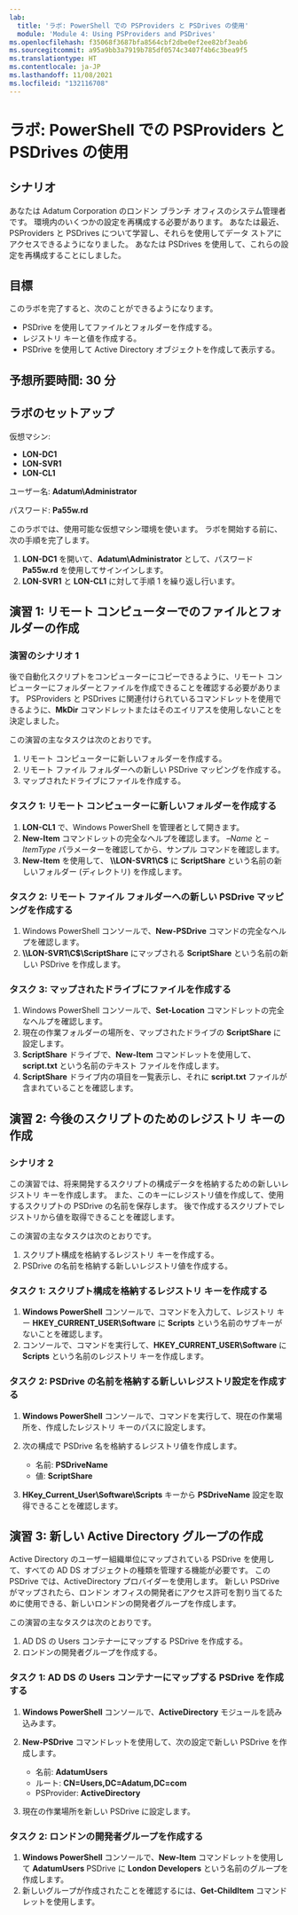```yaml
---
lab:
  title: 'ラボ: PowerShell での PSProviders と PSDrives の使用'
  module: 'Module 4: Using PSProviders and PSDrives'
ms.openlocfilehash: f35068f3687bfa8564cbf2dbe0ef2ee82bf3eab6
ms.sourcegitcommit: a95a9bb3a7919b785df0574c3407f4b6c3bea9f5
ms.translationtype: HT
ms.contentlocale: ja-JP
ms.lasthandoff: 11/08/2021
ms.locfileid: "132116708"
---
```

# <a name="lab-using-psproviders-and-psdrives-with-powershell"></a>ラボ: PowerShell での PSProviders と PSDrives の使用

## <a name="scenario"></a>シナリオ

あなたは Adatum Corporation のロンドン ブランチ オフィスのシステム管理者です。 環境内のいくつかの設定を再構成する必要があります。 あなたは最近、PSProviders と PSDrives について学習し、それらを使用してデータ ストアにアクセスできるようになりました。 あなたは PSDrives を使用して、これらの設定を再構成することにしました。

## <a name="objectives"></a>目標

このラボを完了すると、次のことができるようになります。

- PSDrive を使用してファイルとフォルダーを作成する。
- レジストリ キーと値を作成する。
- PSDrive を使用して Active Directory オブジェクトを作成して表示する。

## <a name="estimated-time-30-minutes"></a>予想所要時間: 30 分

## <a name="lab-setup"></a>ラボのセットアップ

仮想マシン:

- **LON-DC1**
- **LON-SVR1**
- **LON-CL1**

ユーザー名: **Adatum\\Administrator**

パスワード: **Pa55w.rd**

このラボでは、使用可能な仮想マシン環境を使います。 ラボを開始する前に、次の手順を完了します。

1. **LON-DC1** を開いて、**Adatum\\Administrator** として、パスワード **Pa55w.rd** を使用してサインインします。
1. **LON-SVR1** と **LON-CL1** に対して手順 1 を繰り返し行います。

## <a name="exercise-1-creating-files-and-folders-on-a-remote-computer"></a>演習 1: リモート コンピューターでのファイルとフォルダーの作成

### <a name="exercise-scenario-1"></a>演習のシナリオ 1

後で自動化スクリプトをコンピューターにコピーできるように、リモート コンピューターにフォルダーとファイルを作成できることを確認する必要があります。 PSProviders と PSDrives に関連付けられているコマンドレットを使用できるように、**MkDir** コマンドレットまたはそのエイリアスを使用しないことを決定しました。

この演習の主なタスクは次のとおりです。

1. リモート コンピューターに新しいフォルダーを作成する。
1. リモート ファイル フォルダーへの新しい PSDrive マッピングを作成する。
1. マップされたドライブにファイルを作成する。

### <a name="task-1-create-a-new-folder-on-a-remote-computer"></a>タスク 1: リモート コンピューターに新しいフォルダーを作成する

1. **LON-CL1** で、Windows PowerShell を管理者として開きます。
1. **New-Item** コマンドレットの完全なヘルプを確認します。 *–Name* と *–ItemType* パラメーターを確認してから、サンプル コマンドを確認します。
1. **New-Item** を使用して、 **\\\LON-SVR1\C$** に **ScriptShare** という名前の新しいフォルダー (ディレクトリ) を作成します。

### <a name="task-2-create-a-new-psdrive-mapping-to-the-remote-file-folder"></a>タスク 2: リモート ファイル フォルダーへの新しい PSDrive マッピングを作成する

1. Windows PowerShell コンソールで、**New-PSDrive** コマンドの完全なヘルプを確認します。
1. **\\\LON-SVR1\C$\ScriptShare** にマップされる **ScriptShare** という名前の新しい PSDrive を作成します。

### <a name="task-3-create-a-file-on-the-mapped-drive"></a>タスク 3: マップされたドライブにファイルを作成する

1. Windows PowerShell コンソールで、**Set-Location** コマンドレットの完全なヘルプを確認します。
1. 現在の作業フォルダーの場所を、マップされたドライブの **ScriptShare** に設定します。
1. **ScriptShare** ドライブで、**New-Item** コマンドレットを使用して、**script.txt** という名前のテキスト ファイルを作成します。
1. **ScriptShare** ドライブ内の項目を一覧表示し、それに **script.txt** ファイルが含まれていることを確認します。

## <a name="exercise-2-creating-a-registry-key-for-your-future-scripts"></a>演習 2: 今後のスクリプトのためのレジストリ キーの作成

### <a name="scenario-2"></a>シナリオ 2

この演習では、将来開発するスクリプトの構成データを格納するための新しいレジストリ キーを作成します。 また、このキーにレジストリ値を作成して、使用するスクリプトの PSDrive の名前を保存します。 後で作成するスクリプトでレジストリから値を取得できることを確認します。

この演習の主なタスクは次のとおりです。

1. スクリプト構成を格納するレジストリ キーを作成する。
1. PSDrive の名前を格納する新しいレジストリ値を作成する。

### <a name="task-1-create-the-registry-key-to-store-script-configurations"></a>タスク 1: スクリプト構成を格納するレジストリ キーを作成する

1. **Windows PowerShell** コンソールで、コマンドを入力して、レジストリ キー **HKEY_CURRENT_USER\Software** に **Scripts** という名前のサブキーがないことを確認します。
1. コンソールで、コマンドを実行して、**HKEY_CURRENT_USER\Software** に **Scripts** という名前のレジストリ キーを作成します。

### <a name="task-2-create-a-new-registry-setting-to-store-the-name-of-the-psdrive"></a>タスク 2: PSDrive の名前を格納する新しいレジストリ設定を作成する

1. **Windows PowerShell** コンソールで、コマンドを実行して、現在の作業場所を、作成したレジストリ キーのパスに設定します。
1. 次の構成で PSDrive 名を格納するレジストリ値を作成します。

   - 名前: **PSDriveName**
   - 値: **ScriptShare**

1. **HKey_Current_User\Software\Scripts** キーから **PSDriveName** 設定を取得できることを確認します。

## <a name="exercise-3-creating-a-new-active-directory-group"></a>演習 3: 新しい Active Directory グループの作成

Active Directory のユーザー組織単位にマップされている PSDrive を使用して、すべての AD DS オブジェクトの種類を管理する機能が必要です。 この PSDrive では、ActiveDirectory プロバイダーを使用します。 新しい PSDrive がマップされたら、ロンドン オフィスの開発者にアクセス許可を割り当てるために使用できる、新しいロンドンの開発者グループを作成します。

この演習の主なタスクは次のとおりです。

1. AD DS の Users コンテナーにマップする PSDrive を作成する。
1. ロンドンの開発者グループを作成する。

### <a name="task-1-create-a-psdrive-that-maps-to-the-users-container-in-ad-ds"></a>タスク 1: AD DS の Users コンテナーにマップする PSDrive を作成する

1. **Windows PowerShell** コンソールで、**ActiveDirectory** モジュールを読み込みます。
1. **New-PSDrive** コマンドレットを使用して、次の設定で新しい PSDrive を作成します。

   - 名前: **AdatumUsers**
   - ルート: **CN=Users,DC=Adatum,DC=com**
   - PSProvider: **ActiveDirectory**

1. 現在の作業場所を新しい PSDrive に設定します。

### <a name="task-2-create-the-london-developers-group"></a>タスク 2: ロンドンの開発者グループを作成する

1. **Windows PowerShell** コンソールで、**New-Item** コマンドレットを使用して **AdatumUsers** PSDrive に **London Developers** という名前のグループを作成します。
1. 新しいグループが作成されたことを確認するには、**Get-ChildItem** コマンドレットを使用します。
